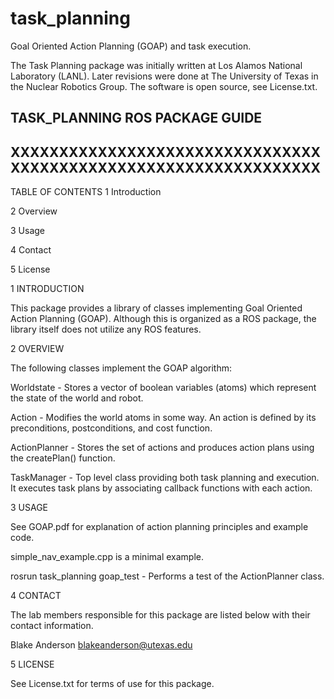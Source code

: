 # task_planning
Goal Oriented Action Planning (GOAP) and task execution.

The Task Planning package was initially written at Los Alamos National Laboratory (LANL). Later revisions were done at The University of Texas in the Nuclear Robotics Group. The software is open source, see License.txt.

TASK_PLANNING ROS PACKAGE GUIDE
----------------------------------------------------------------
XXXXXXXXXXXXXXXXXXXXXXXXXXXXXXXXXXXXXXXXXXXXXXXXXXXXXXXXXXXXXXXX
----------------------------------------------------------------

TABLE OF CONTENTS
  1 Introduction

  2 Overview

  3 Usage

  4 Contact

  5 License

1 INTRODUCTION

  This package provides a library of classes implementing Goal Oriented Action Planning (GOAP). Although this is organized as a ROS package, the library itself does not utilize any ROS features.

2 OVERVIEW

  The following classes implement the GOAP algorithm:

  Worldstate - Stores a vector of boolean variables (atoms) which represent the state of the world and robot.

  Action - Modifies the world atoms in some way. An action is defined by its preconditions, postconditions, and cost function.

  ActionPlanner - Stores the set of actions and produces action plans using the createPlan() function.

  TaskManager - Top level class providing both task planning and execution. It executes task plans by associating callback functions with each action.

3 USAGE

  See GOAP.pdf for explanation of action planning principles and example code.

  simple_nav_example.cpp is a minimal example.
  
  rosrun task_planning goap_test - Performs a test of the ActionPlanner class.

4 CONTACT
  
  The lab members responsible for this package are listed below with their contact information.

  Blake Anderson 
  blakeanderson@utexas.edu

5 LICENSE

  See License.txt for terms of use for this package.

